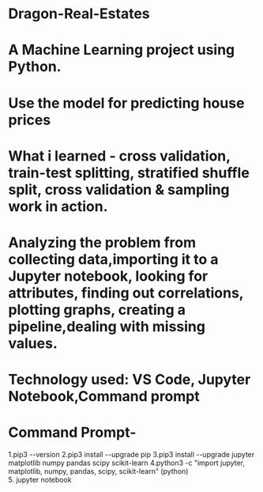 # Dragon-Real-Estates
# A Machine Learning project using Python.
# Use the model for predicting house prices 
# What i learned - cross validation, train-test splitting, stratified shuffle split, cross validation & sampling work in action.
# Analyzing the problem from collecting data,importing it to a Jupyter notebook, looking for attributes, finding out correlations, plotting graphs, creating a pipeline,dealing with missing values.
# Technology used: VS Code, Jupyter Notebook,Command prompt
# Command Prompt- 
1.pip3 --version 
2.pip3 install --upgrade pip
3.pip3 install --upgrade jupyter matplotlib numpy pandas scipy scikit-learn
4.python3 -c "import jupyter, matplotlib, numpy, pandas, scipy, scikit-learn"
 (python)  
5. jupyter notebook


